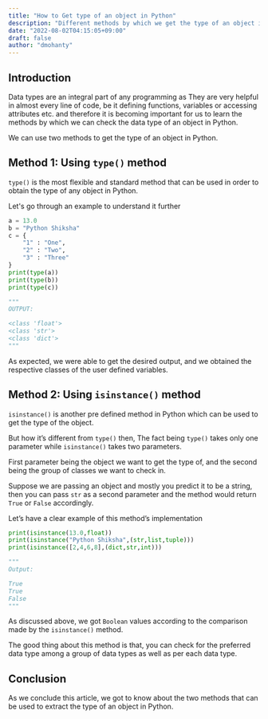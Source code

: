 ```yaml
---
title: "How to Get type of an object in Python"
description: "Different methods by which we get the type of an object in Python"
date: "2022-08-02T04:15:05+09:00"
draft: false
author: "dmohanty"
---
```


## Introduction

Data types are an integral part of any programming as They are very helpful in almost every line of code, be it defining functions, variables or accessing attributes etc. and therefore it is becoming important for us to learn the methods by which we can check the data type of an object in Python.

We can use two methods to get the type of an object in Python.

## Method 1: Using `type()` method

`type()` is the most flexible and standard method that can be used in order to obtain the type of any object in Python.

Let's go through an example to understand it further

```Python
a = 13.0
b = "Python Shiksha"
c = {
    "1" : "One",
    "2" : "Two",
    "3" : "Three"
}
print(type(a))
print(type(b))
print(type(c))

"""
OUTPUT: 

<class 'float'>
<class 'str'>
<class 'dict'>
"""
```


As expected, we were able to get the desired output, and we obtained the respective classes of the user defined variables.


## Method 2: Using `isinstance()` method

`isinstance()` is another pre defined method in Python which can be used to get the type of the object.

But how it’s different from `type()` then, The fact being `type()` takes only one parameter while `isinstance()` takes two parameters.

First parameter being the object we want to get the type of, and the second being the group of classes we want to check in.

Suppose we are passing an object and mostly you predict it to be a string, then you can pass `str` as a second parameter and the method would return `True` or `False` accordingly.

Let’s have a clear example of this method’s implementation

```Python
print(isinstance(13.0,float))
print(isinstance("Python Shiksha",(str,list,tuple)))
print(isinstance([2,4,6,8],(dict,str,int)))

"""
Output:

True
True
False
"""

```

As discussed above, we got `Boolean` values according to the comparison made by the `isinstance()` method.

The good thing about this method is that, you can check for the preferred data type among a group of data types as well as per each data type.

## Conclusion

As we conclude this article, we got to know about the two methods that can be used to extract the type of an object in Python.
